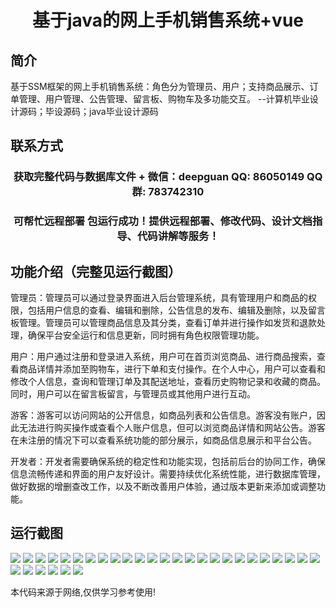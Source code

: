 <p><h1 align="center">基于java的网上手机销售系统+vue</h1></p>

## 简介
基于SSM框架的网上手机销售系统：角色分为管理员、用户；支持商品展示、订单管理、用户管理、公告管理、留言板、购物车及多功能交互。    --计算机毕业设计源码；毕设源码；java毕业设计源码


## 联系方式
<p><h3 align="center">获取完整代码与数据库文件 + 微信：deepguan QQ: 86050149 QQ群: 783742310</h3></p>
<p><h3 align="center">可帮忙远程部署 包运行成功！提供远程部署、修改代码、设计文档指导、代码讲解等服务！</h3></p>

## 功能介绍（完整见运行截图）
管理员：管理员可以通过登录界面进入后台管理系统，具有管理用户和商品的权限，包括用户信息的查看、编辑和删除，公告信息的发布、编辑及删除，以及留言板管理。管理员可以管理商品信息及其分类，查看订单并进行操作如发货和退款处理，确保平台安全运行和信息更新，同时拥有角色权限管理功能。

用户：用户通过注册和登录进入系统，用户可在首页浏览商品、进行商品搜索，查看商品详情并添加至购物车，进行下单和支付操作。在个人中心，用户可以查看和修改个人信息，查询和管理订单及其配送地址，查看历史购物记录和收藏的商品。同时，用户可以在留言板留言，与管理员或其他用户进行互动。

游客：游客可以访问网站的公开信息，如商品列表和公告信息。游客没有账户，因此无法进行购买操作或查看个人账户信息，但可以浏览商品详情和网站公告。游客在未注册的情况下可以查看系统功能的部分展示，如商品信息展示和平台公告。

开发者：开发者需要确保系统的稳定性和功能实现，包括前后台的协同工作，确保信息流畅传递和界面的用户友好设计。需要持续优化系统性能，进行数据库管理，做好数据的增删查改工作，以及不断改善用户体验，通过版本更新来添加或调整功能。


## 运行截图
![](https://bs-1329754181.cos.ap-shanghai.myqcloud.com/ssm/OnlineMobileSalesSystem/img/001.jpg)
![](https://bs-1329754181.cos.ap-shanghai.myqcloud.com/ssm/OnlineMobileSalesSystem/img/002.jpg)
![](https://bs-1329754181.cos.ap-shanghai.myqcloud.com/ssm/OnlineMobileSalesSystem/img/003.jpg)
![](https://bs-1329754181.cos.ap-shanghai.myqcloud.com/ssm/OnlineMobileSalesSystem/img/004.jpg)
![](https://bs-1329754181.cos.ap-shanghai.myqcloud.com/ssm/OnlineMobileSalesSystem/img/005.jpg)
![](https://bs-1329754181.cos.ap-shanghai.myqcloud.com/ssm/OnlineMobileSalesSystem/img/006.jpg)
![](https://bs-1329754181.cos.ap-shanghai.myqcloud.com/ssm/OnlineMobileSalesSystem/img/007.jpg)
![](https://bs-1329754181.cos.ap-shanghai.myqcloud.com/ssm/OnlineMobileSalesSystem/img/008.jpg)
![](https://bs-1329754181.cos.ap-shanghai.myqcloud.com/ssm/OnlineMobileSalesSystem/img/009.jpg)
![](https://bs-1329754181.cos.ap-shanghai.myqcloud.com/ssm/OnlineMobileSalesSystem/img/010.jpg)
![](https://bs-1329754181.cos.ap-shanghai.myqcloud.com/ssm/OnlineMobileSalesSystem/img/011.jpg)
![](https://bs-1329754181.cos.ap-shanghai.myqcloud.com/ssm/OnlineMobileSalesSystem/img/012.jpg)
![](https://bs-1329754181.cos.ap-shanghai.myqcloud.com/ssm/OnlineMobileSalesSystem/img/013.jpg)
![](https://bs-1329754181.cos.ap-shanghai.myqcloud.com/ssm/OnlineMobileSalesSystem/img/014.jpg)
![](https://bs-1329754181.cos.ap-shanghai.myqcloud.com/ssm/OnlineMobileSalesSystem/img/015.jpg)
![](https://bs-1329754181.cos.ap-shanghai.myqcloud.com/ssm/OnlineMobileSalesSystem/img/016.jpg)
![](https://bs-1329754181.cos.ap-shanghai.myqcloud.com/ssm/OnlineMobileSalesSystem/img/017.jpg)
![](https://bs-1329754181.cos.ap-shanghai.myqcloud.com/ssm/OnlineMobileSalesSystem/img/018.jpg)
![](https://bs-1329754181.cos.ap-shanghai.myqcloud.com/ssm/OnlineMobileSalesSystem/img/019.jpg)
![](https://bs-1329754181.cos.ap-shanghai.myqcloud.com/ssm/OnlineMobileSalesSystem/img/020.jpg)
![](https://bs-1329754181.cos.ap-shanghai.myqcloud.com/ssm/OnlineMobileSalesSystem/img/021.jpg)
![](https://bs-1329754181.cos.ap-shanghai.myqcloud.com/ssm/OnlineMobileSalesSystem/img/022.jpg)
![](https://bs-1329754181.cos.ap-shanghai.myqcloud.com/ssm/OnlineMobileSalesSystem/img/023.jpg)
![](https://bs-1329754181.cos.ap-shanghai.myqcloud.com/ssm/OnlineMobileSalesSystem/img/024.jpg)
![](https://bs-1329754181.cos.ap-shanghai.myqcloud.com/ssm/OnlineMobileSalesSystem/img/025.jpg)
![](https://bs-1329754181.cos.ap-shanghai.myqcloud.com/ssm/OnlineMobileSalesSystem/img/026.jpg)
![](https://bs-1329754181.cos.ap-shanghai.myqcloud.com/ssm/OnlineMobileSalesSystem/img/027.jpg)
![](https://bs-1329754181.cos.ap-shanghai.myqcloud.com/ssm/OnlineMobileSalesSystem/img/028.jpg)
![](https://bs-1329754181.cos.ap-shanghai.myqcloud.com/ssm/OnlineMobileSalesSystem/img/029.jpg)
![](https://bs-1329754181.cos.ap-shanghai.myqcloud.com/ssm/OnlineMobileSalesSystem/img/030.jpg)
![](https://bs-1329754181.cos.ap-shanghai.myqcloud.com/ssm/OnlineMobileSalesSystem/img/031.jpg)

<p>本代码来源于网络,仅供学习参考使用!</p>
